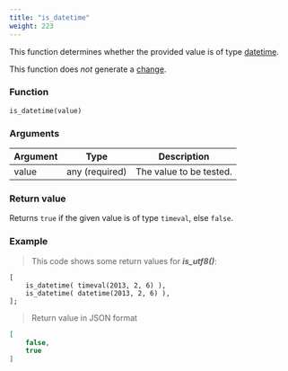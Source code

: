 ```yaml
---
title: "is_datetime"
weight: 223
---
```


This function determines whether the provided value is of
type [datetime](../../../data-types/datetime).

This function does *not* generate a [change](../../../overview/changes).


### Function

`is_datetime(value)`

### Arguments

Argument | Type | Description
-------- | ---- | -----------
value | any (required) | The value to be tested.

### Return value

Returns `true` if the given value is of type `timeval`, else `false`.

### Example

> This code shows some return values for ***is_utf8()***:

```thingsdb,json_response
[
    is_datetime( timeval(2013, 2, 6) ),
    is_datetime( datetime(2013, 2, 6) ),
];
```

> Return value in JSON format

```json
[
    false,
    true
]
```
